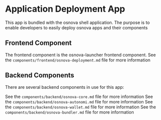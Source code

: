 # Application Deployment App

This app is bundled with the osnova shell application.
The purpose is to enable developers to easily deploy osnova apps and their components

## Frontend Component

The frontend component is the osnova-launcher frontend component.
See the `components/frontend/osnova-deployment.md` file for more information

## Backend Components

There are several backend components in use for this app: 

See the `components/backend/osnova-core.md` file for more information
See the `components/backend/osnova-autonomi.md` file for more information
See the `components/backend/osnova-wallet.md` file for more information
See the `components/backend/osnova-bundler.md` file for more information
